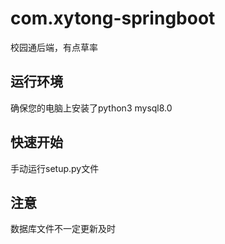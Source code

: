 # com.xytong-springboot
校园通后端，有点草率

## 运行环境
确保您的电脑上安装了python3 mysql8.0

## 快速开始

手动运行setup.py文件

## 注意
数据库文件不一定更新及时
